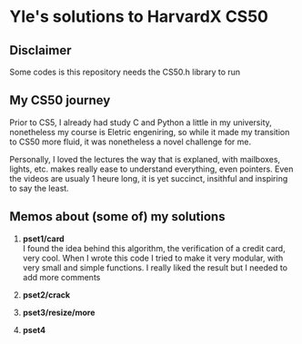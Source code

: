 # **Yle's solutions to HarvardX CS50**

## Disclaimer
Some codes is this repository needs the CS50.h library to run

## My CS50 journey
Prior to CS5, I already had study C and Python a little in my university, nonetheless my course is Eletric engeniring, so while it made my transition to CS50 more fluid, it was nonetheless a novel challenge for me.

Personally, I loved the lectures the way that is explaned, with mailboxes, lights, etc. makes really ease to understand everything, even pointers. Even the videos are usualy 1 heure long, it is yet succinct, insithful and inspiring to say the least.


## Memos about (some of) my solutions

1. **pset1/card**<br>
I found the idea behind this algorithm, the verification of a credit card, very cool. When I wrote this code I tried to make it very modular, with very small and simple functions. I really liked the result but I needed to add more comments
  
2. **pset2/crack**
  
  
  
3. **pset3/resize/more**
  
  
4. **pset4**

  
